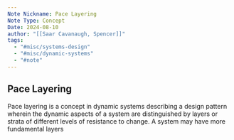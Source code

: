 ```yaml
---
Note Nickname: Pace Layering
Note Type: Concept
Date: 2024-08-10
author: "[[Saar Cavanaugh, Spencer]]"
tags:
  - "#misc/systems-design"
  - "#misc/dynamic-systems"
  - "#note"
---
```

## Pace Layering

Pace layering is a concept in dynamic systems describing a design pattern wherein the dynamic aspects of a system are distinguished by layers or strata of different levels of resistance to change. A system may have more fundamental layers 